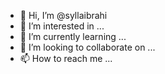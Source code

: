 - 👋 Hi, I’m @syllaibrahi
- 👀 I’m interested in ...
- 🌱 I’m currently learning ...
- 💞️ I’m looking to collaborate on ...
- 📫 How to reach me ...

<!---
syllaibrahi/syllaibrahi is a ✨ special ✨ repository because its `README.md` (this file) appears on your GitHub profile.
You can click the Preview link to take a look at your changes.
--->
